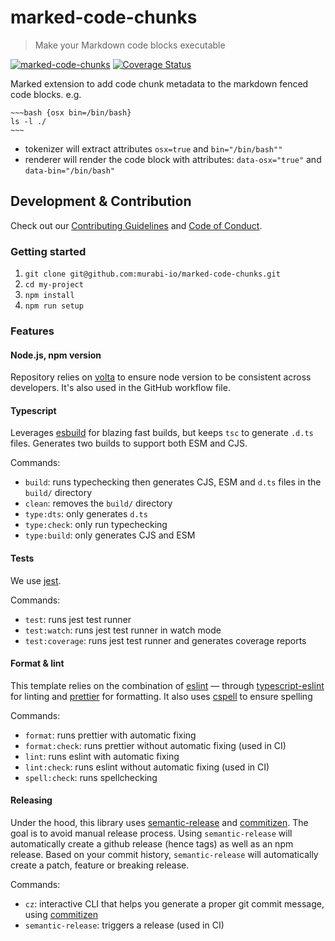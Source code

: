 # marked-code-chunks
> Make your Markdown code blocks executable 

[![marked-code-chunks](https://github.com/murabi-io/marked-code-chunks/actions/workflows/marked-code-chunks.yml/badge.svg)](https://github.com/murabi-io/marked-code-chunks/actions/workflows/marked-code-chunks.yml)
[![Coverage Status](https://coveralls.io/repos/github/murabi-io/marked-code-chunks/badge.svg?branch=main)](https://coveralls.io/github/murabi-io/marked-code-chunks?branch=main)

Marked extension to add code chunk metadata to the markdown fenced code blocks. e.g.
```
~~~bash {osx bin=/bin/bash}
ls -l ./
~~~
```
- tokenizer will extract attributes `osx=true` and `bin="/bin/bash""`
- renderer will render the code block with attributes: `data-osx="true"` and `data-bin="/bin/bash"`


## Development & Contribution
Check out our [Contributing Guidelines](./CONTRIBUTING.md) and [Code of Conduct](./CODE_OF_CONDUCT.md).

### Getting started

1. `git clone git@github.com:murabi-io/marked-code-chunks.git`
2. `cd my-project`
3. `npm install`
4. `npm run setup`

### Features

#### Node.js, npm version

Repository relies on [volta](https://volta.sh/) to ensure node version to be consistent across developers. It's also used in the GitHub workflow file.

#### Typescript

Leverages [esbuild](https://github.com/evanw/esbuild) for blazing fast builds, but keeps `tsc` to generate `.d.ts` files.
Generates two builds to support both ESM and CJS.

Commands:

- `build`: runs typechecking then generates CJS, ESM and `d.ts` files in the `build/` directory
- `clean`: removes the `build/` directory
- `type:dts`: only generates `d.ts`
- `type:check`: only run typechecking
- `type:build`: only generates CJS and ESM

#### Tests

We use [jest](https://jestjs.io/).

Commands:

- `test`: runs jest test runner
- `test:watch`: runs jest test runner in watch mode
- `test:coverage`: runs jest test runner and generates coverage reports

#### Format & lint

This template relies on the combination of [eslint](https://github.com/eslint/eslint) — through [typescript-eslint](https://github.com/typescript-eslint/typescript-eslint) for linting and [prettier](https://github.com/prettier/prettier) for formatting.
It also uses [cspell](https://github.com/streetsidesoftware/cspell) to ensure spelling

Commands:

- `format`: runs prettier with automatic fixing
- `format:check`: runs prettier without automatic fixing (used in CI)
- `lint`: runs eslint with automatic fixing
- `lint:check`: runs eslint without automatic fixing (used in CI)
- `spell:check`: runs spellchecking

#### Releasing

Under the hood, this library uses [semantic-release](https://github.com/semantic-release/semantic-release) and [commitizen](https://github.com/commitizen/cz-cli).
The goal is to avoid manual release process. Using `semantic-release` will automatically create a github release (hence tags) as well as an npm release.
Based on your commit history, `semantic-release` will automatically create a patch, feature or breaking release.

Commands:

- `cz`: interactive CLI that helps you generate a proper git commit message, using [commitizen](https://github.com/commitizen/cz-cli)
- `semantic-release`: triggers a release (used in CI)
